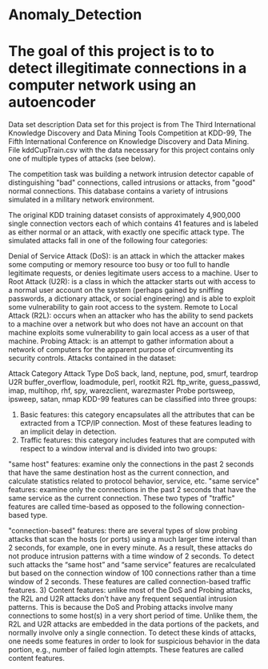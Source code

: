 # Anomaly_Detection


# The goal of this project is to to detect illegitimate connections in a computer network using an autoencoder

Data set description
Data set for this project is from The Third International Knowledge Discovery and Data Mining Tools Competition at KDD-99, The Fifth International Conference on Knowledge Discovery and Data Mining. File kddCupTrain.csv with the data necessary for this project contains only one of multiple types of attacks (see below).

The competition task was building a network intrusion detector capable of distinguishing "bad" connections, called intrusions or attacks, from "good" normal connections. This database contains a variety of intrusions simulated in a military network environment.

The original KDD training dataset consists of approximately 4,900,000 single connection vectors each of which contains 41 features and is labeled as either normal or an attack, with exactly one specific attack type. The simulated attacks fall in one of the following four categories:

Denial of Service Attack (DoS): is an attack in which the attacker makes some computing or memory resource too busy or too full to handle legitimate requests, or denies legitimate users access to a machine.
User to Root Attack (U2R): is a class in which the attacker starts out with access to a normal user account on the system (perhaps gained by sniffing passwords, a dictionary attack, or social engineering) and is able to exploit some vulnerability to gain root access to the system.
Remote to Local Attack (R2L): occurs when an attacker who has the ability to send packets to a machine over a network but who does not have an account on that machine exploits some vulnerability to gain local access as a user of that machine.
Probing Attack: is an attempt to gather information about a network of computers for the apparent purpose of circumventing its security controls.
Attacks contained in the dataset:

Attack Category	Attack Type
DoS	back, land, neptune, 
pod, smurf, teardrop
U2R	buffer_overflow, loadmodule, 
perl, rootkit
R2L	ftp_write, guess_passwd, 
imap, multihop, rhf, 
spy, warezclient, warezmaster
Probe	portsweep, ipsweep, 
satan, nmap
KDD-99 features can be classified into three groups:
1) Basic features: this category encapsulates all the attributes that can be extracted from a TCP/IP connection. Most of these features leading to an implicit delay in detection.
2) Traffic features: this category includes features that are computed with respect to a window interval and is divided into two groups:

"same host" features: examine only the connections in the past 2 seconds that have the same destination host as the current connection, and calculate statistics related to protocol behavior, service, etc.
"same service" features: examine only the connections in the past 2 seconds that have the same service as the current connection.
These two types of "traffic" features are called time-based as opposed to the following connection-based type.

"connection-based" features: there are several types of slow probing attacks that scan the hosts (or ports) using a much larger time interval than 2 seconds, for example, one in every minute. As a result, these attacks do not produce intrusion patterns with a time window of 2 seconds. To detect such attacks the “same host” and “same service” features are recalculated but based on the connection window of 100 connections rather than a time window of 2 seconds. These features are called connection-based traffic features.
3) Content features: unlike most of the DoS and Probing attacks, the R2L and U2R attacks don’t have any frequent sequential intrusion patterns. This is because the DoS and Probing attacks involve many connections to some host(s) in a very short period of time. Unlike them, the R2L and U2R attacks are embedded in the data portions of the packets, and normally involve only a single connection. To detect these kinds of attacks, one needs some features in order to look for suspicious behavior in the data portion, e.g., number of failed login attempts. These features are called content features.
